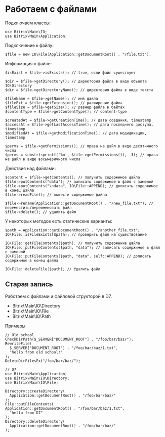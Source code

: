 # Работаем с файлами
Подключаем классы:

    use Bitrix\Main\IO;
    use Bitrix\Main\Application;

Подключение к файлу:

    $file = new IO\File(Application::getDocumentRoot() . "/file.txt");

Информация о файле:

    $isExist = $file->isExists(); // true, если файл существует

    $dir = $file->getDirectory(); // директория файла в виде объекта IO\Directory
    $dir = $file->getDirectoryName(); // директория файла в виде текста

    $fileName = $file->getName(); // имя файла
    $fileExt = $file->getExtension(); // расширение файла
    $fileSize = $file->getSize(); // размер файла в байтах
    $contentType = $file->getContentType(); // content-type

    $createdAt = $file->getCreationTime(); // дата создания, timestamp
    $accessAt = $file->getLastAccessTime(); // дата последнего доступа, timestamp
    $modifiedAt = $file->getModificationTime(); // дата модификации, timestamp

    $perms = $file->getPermissions(); // права на файл в виде десятичного числа
    $perms = substr(sprintf('%o', $file->getPermissions()), -3); // права на файл в виде восьмеричного числа

Действия над файлами:

    $content = $file->getContents(); // получить содержимое файла
    $file->putContents("data"); // записать содержимое в файл с заменой
    $file->putContents("\ndata", IO\File::APPEND); // дописать содержимое в конец файла
    $file->readFile(); // вывести содержимое файла

    $file->rename(Application::getDocumentRoot() . "/new_file.txt"); // переместить/переименовать файл
    $file->delete(); // удалить файл

У некоторых методов есть статические варианты:

    $path = Application::getDocumentRoot() . "/another_file.txt";
    IO\File::isFileExists($path); // проверить файл на существование

    IO\File::getFileContents($path); // получить содержание файла
    IO\File::putFileContents($path, "data"); // записать содержимое в файл с заменой
    IO\File::putFileContents($path, "data", self::APPEND); // дописать содержимое в конец файла

    IO\File::deleteFile($path); // Удалить файл

## Старая запись
Работаем с файлами и файловой структорой в D7.

- Bitrix\Main\IO\Directory
- Bitrix\Main\IO\File
- Bitrix\Main\IO\Path

Примеры:

    // Old school
    CheckDirPath($_SERVER["DOCUMENT_ROOT"] . "/foo/bar/baz/");
    RewriteFile(
      $_SERVER["DOCUMENT_ROOT"] . "/foo/bar/baz/1.txt",
      "hello from old school!"
    );
    DeleteDirFilesEx("/foo/bar/baz/");

    // D7
    use Bitrix\Main\Application;
    use Bitrix\Main\IO\Directory;
    use Bitrix\Main\IO\File;

    Directory::createDirectory(
      Application::getDocumentRoot() . "/foo/bar/baz/"
    );
    File::putFileContents(
    Application::getDocumentRoot() . "/foo/bar/baz/1.txt",
      "hello from D7"
    );
    Directory::deleteDirectory(
      Application::getDocumentRoot() . "/foo/bar/baz/"
    );
